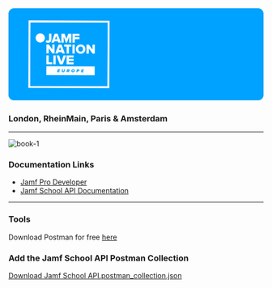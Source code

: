 <img src="../img/jnlgithubbanner.png" alt="toplogo" />

### London, RheinMain, Paris & Amsterdam 

---
<img width="45" height="45" src="https://img.icons8.com/stickers/100/book-1.png" alt="book-1"/>

### Documentation Links

- [Jamf Pro Developer](https://developer.jamf.com)
- [Jamf School API Documentation](https://school.jamfcloud.com/api/docs/)

---

### Tools

Download Postman for free [here](https://www.postman.com)

### Add the **Jamf School API Postman Collection**

[Download Jamf School API.postman_collection.json](https://raw.githubusercontent.com/robatjamf/EducationJNL2023/main/Extending%20Jamf%20School%20with%20the%20API/postman/Jamf%20School%20API.postman_collection.json)
